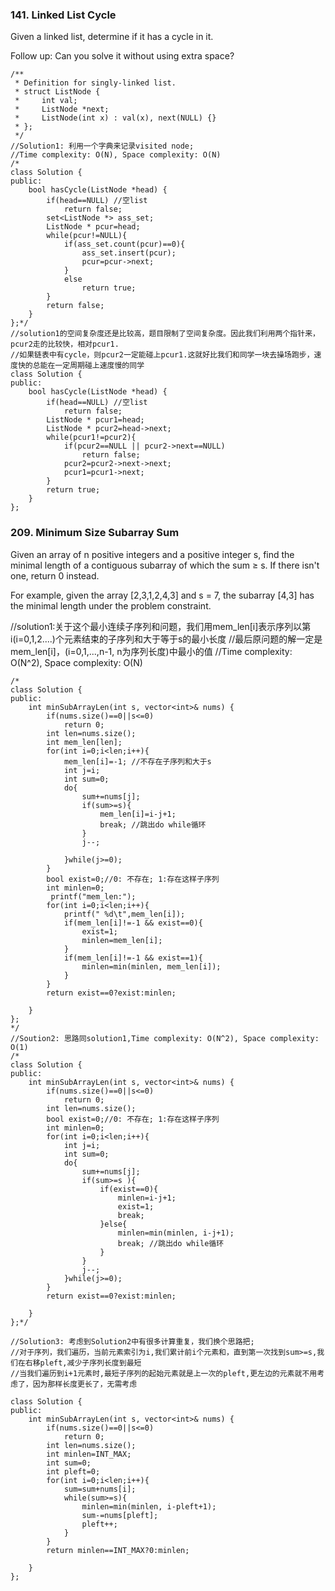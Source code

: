 ### 141. Linked List Cycle
Given a linked list, determine if it has a cycle in it.

Follow up:
Can you solve it without using extra space?
```
/**
 * Definition for singly-linked list.
 * struct ListNode {
 *     int val;
 *     ListNode *next;
 *     ListNode(int x) : val(x), next(NULL) {}
 * };
 */
//Solution1: 利用一个字典来记录visited node;
//Time complexity: O(N), Space complexity: O(N)
/*
class Solution {
public:
    bool hasCycle(ListNode *head) {
        if(head==NULL) //空list
            return false;
        set<ListNode *> ass_set;
        ListNode * pcur=head;
        while(pcur!=NULL){
            if(ass_set.count(pcur)==0){
                ass_set.insert(pcur);
                pcur=pcur->next;
            }  
            else 
                return true;
        }
        return false;
    }
};*/
//solution1的空间复杂度还是比较高，题目限制了空间复杂度。因此我们利用两个指针来，pcur2走的比较快，相对pcur1.
//如果链表中有cycle，则pcur2一定能碰上pcur1.这就好比我们和同学一块去操场跑步，速度快的总能在一定周期碰上速度慢的同学
class Solution {
public:
    bool hasCycle(ListNode *head) {
        if(head==NULL) //空list
            return false;
        ListNode * pcur1=head;
        ListNode * pcur2=head->next;
        while(pcur1!=pcur2){
            if(pcur2==NULL || pcur2->next==NULL)
                return false;
            pcur2=pcur2->next->next;
            pcur1=pcur1->next;
        }
        return true;
    }
};
```

### 209. Minimum Size Subarray Sum
Given an array of n positive integers and a positive integer s, find the minimal length of a contiguous subarray of which the sum ≥ s. If there isn't one, return 0 instead.

For example, given the array [2,3,1,2,4,3] and s = 7,
the subarray [4,3] has the minimal length under the problem constraint.

//solution1:关于这个最小连续子序列和问题，我们用mem_len[i]表示序列以第i(i=0,1,2....)个元素结束的子序列和大于等于s的最小长度
//最后原问题的解一定是mem_len[i]，(i=0,1,...,n-1, n为序列长度)中最小的值
//Time complexity: O(N^2), Space complexity: O(N)
```
/*
class Solution {
public:
    int minSubArrayLen(int s, vector<int>& nums) {
        if(nums.size()==0||s<=0)
            return 0;
        int len=nums.size();
        int mem_len[len];
        for(int i=0;i<len;i++){
            mem_len[i]=-1; //不存在子序列和大于s
            int j=i;
            int sum=0;
            do{
                sum+=nums[j];
                if(sum>=s){
                    mem_len[i]=i-j+1;
                    break; //跳出do while循环
                }
                j--;
                
            }while(j>=0);
        }
        bool exist=0;//0: 不存在; 1:存在这样子序列
        int minlen=0;
         printf("mem_len:");
        for(int i=0;i<len;i++){
            printf(" %d\t",mem_len[i]);
            if(mem_len[i]!=-1 && exist==0){
                exist=1;
                minlen=mem_len[i];
            }
            if(mem_len[i]!=-1 && exist==1){
                minlen=min(minlen, mem_len[i]);
            }
        }
        return exist==0?exist:minlen;
        
    }
};
*/
//Soution2: 思路同solution1,Time complexity: O(N^2), Space complexity: O(1)
/*
class Solution {
public:
    int minSubArrayLen(int s, vector<int>& nums) {
        if(nums.size()==0||s<=0)
            return 0;
        int len=nums.size();
        bool exist=0;//0: 不存在; 1:存在这样子序列
        int minlen=0;
        for(int i=0;i<len;i++){
            int j=i;
            int sum=0;
            do{
                sum+=nums[j];
                if(sum>=s ){
                    if(exist==0){
                        minlen=i-j+1;
                        exist=1;
                        break;
                    }else{
                        minlen=min(minlen, i-j+1);
                        break; //跳出do while循环
                    }
                }
                j--;    
            }while(j>=0);
        }
        return exist==0?exist:minlen;
        
    }
};*/

//Solution3: 考虑到Solution2中有很多计算重复，我们换个思路把;
//对于序列，我们遍历，当前元素索引为i,我们累计前i个元素和，直到第一次找到sum>=s,我们在右移pleft,减少子序列长度到最短
//当我们遍历到i+1元素时,最短子序列的起始元素就是上一次的pleft,更左边的元素就不用考虑了，因为那样长度更长了，无需考虑

class Solution {
public:
    int minSubArrayLen(int s, vector<int>& nums) {
        if(nums.size()==0||s<=0)
            return 0;
        int len=nums.size();
        int minlen=INT_MAX;
        int sum=0;
        int pleft=0;
        for(int i=0;i<len;i++){
            sum=sum+nums[i];
            while(sum>=s){
                minlen=min(minlen, i-pleft+1);
                sum-=nums[pleft];
                pleft++;  
            }
        }
        return minlen==INT_MAX?0:minlen;
        
    }
};
```
